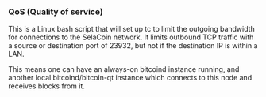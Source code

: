 ### QoS (Quality of service) ###

This is a Linux bash script that will set up tc to limit the outgoing bandwidth for connections to the SelaCoin network. It limits outbound TCP traffic with a source or destination port of 23932, but not if the destination IP is within a LAN.

This means one can have an always-on bitcoind instance running, and another local bitcoind/bitcoin-qt instance which connects to this node and receives blocks from it.
